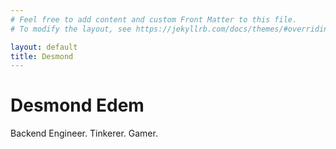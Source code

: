 ```yaml
---
# Feel free to add content and custom Front Matter to this file.
# To modify the layout, see https://jekyllrb.com/docs/themes/#overriding-theme-defaults

layout: default
title: Desmond
---
```


<div id="heading">
  <h1 id="logo">Desmond Edem</h1>
  <p id="tagline">Backend Engineer. Tinkerer. Gamer.</p>
</div>
